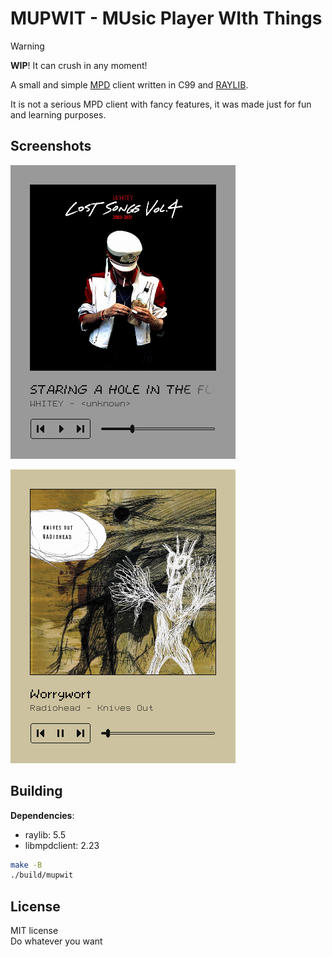 # MUPWIT - MUsic Player WIth Things

> [!WARNING]
> **WIP**! It can crush in any moment!

A small and simple [MPD](https://www.musicpd.org) client written in C99 and
[RAYLIB](https://www.raylib.com).

It is not a serious MPD client with fancy features, it was made just for fun
and learning purposes.

## Screenshots

![1](./screenshots/1.png)

![2](./screenshots/2.png)

## Building

**Dependencies**:
- raylib: 5.5
- libmpdclient: 2.23

```sh
make -B
./build/mupwit
```

## License

MIT license \
Do whatever you want
